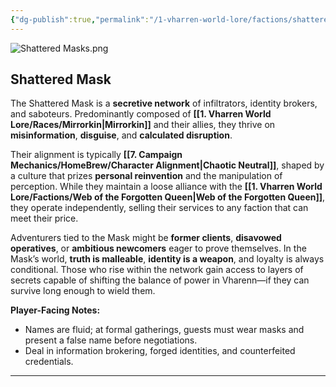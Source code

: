 ```yaml
---
{"dg-publish":true,"permalink":"/1-vharren-world-lore/factions/shattered-mask/"}
---
```


![Shattered Masks.png](/img/user/z.%20Assets/Shattered%20Masks.png)

##  **Shattered Mask**
The Shattered Mask is a **secretive network** of infiltrators, identity brokers, and saboteurs. Predominantly composed of **[[1. Vharren World Lore/Races/Mirrorkin\|Mirrorkin]]** and their allies, they thrive on **misinformation**, **disguise**, and **calculated disruption**.

Their alignment is typically **[[7. Campaign Mechanics/HomeBrew/Character Alignment\|Chaotic Neutral]]**, shaped by a culture that prizes **personal reinvention** and the manipulation of perception. While they maintain a loose alliance with the **[[1. Vharren World Lore/Factions/Web of the Forgotten Queen\|Web of the Forgotten Queen]]**, they operate independently, selling their services to any faction that can meet their price.

Adventurers tied to the Mask might be **former clients**, **disavowed operatives**, or **ambitious newcomers** eager to prove themselves. In the Mask’s world, **truth is malleable**, **identity is a weapon**, and loyalty is always conditional. Those who rise within the network gain access to layers of secrets capable of shifting the balance of power in Vharenn—if they can survive long enough to wield them.

**Player-Facing Notes:**

- Names are fluid; at formal gatherings, guests must wear masks and present a false name before negotiations.
- Deal in information brokering, forged identities, and counterfeited credentials.

---

